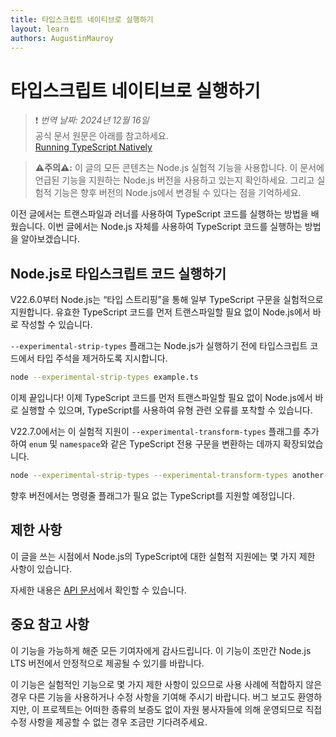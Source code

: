 ```yaml
---
title: 타입스크립트 네이티브로 실행하기
layout: learn
authors: AugustinMauroy
---
```


# 타입스크립트 네이티브로 실행하기
> ❗️ *번역 날짜: 2024년 12월 16일* <br>
> 공식 문서 원문은 아래를 참고하세요.<br>
> [Running TypeScript Natively](https://nodejs.org/en/learn/typescript/run-natively)

> **⚠️주의⚠️:** 이 글의 모든 콘텐츠는 Node.js 실험적 기능을 사용합니다. 이 문서에 언급된 기능을 지원하는 Node.js 버전을 사용하고 있는지 확인하세요. 그리고 실험적 기능은 향후 버전의 Node.js에서 변경될 수 있다는 점을 기억하세요.

이전 글에서는 트랜스파일과 러너를 사용하여 TypeScript 코드를 실행하는 방법을 배웠습니다. 이번 글에서는 Node.js 자체를 사용하여 TypeScript 코드를 실행하는 방법을 알아보겠습니다.

## Node.js로 타입스크립트 코드 실행하기

V22.6.0부터 Node.js는 “타입 스트리핑”을 통해 일부 TypeScript 구문을 실험적으로 지원합니다. 유효한 TypeScript 코드를 먼저 트랜스파일할 필요 없이 Node.js에서 바로 작성할 수 있습니다.

`--experimental-strip-types` 플래그는 Node.js가 실행하기 전에 타입스크립트 코드에서 타입 주석을 제거하도록 지시합니다.

```bash
node --experimental-strip-types example.ts
```

이제 끝입니다! 이제 TypeScript 코드를 먼저 트랜스파일할 필요 없이 Node.js에서 바로 실행할 수 있으며, TypeScript를 사용하여 유형 관련 오류를 포착할 수 있습니다.

V22.7.0에서는 이 실험적 지원이 `--experimental-transform-types` 플래그를 추가하여 `enum` 및 `namespace`와 같은 TypeScript 전용 구문을 변환하는 데까지 확장되었습니다.

```bash
node --experimental-strip-types --experimental-transform-types another-example.ts
```

향후 버전에서는 명령줄 플래그가 필요 없는 TypeScript를 지원할 예정입니다.

## 제한 사항

이 글을 쓰는 시점에서 Node.js의 TypeScript에 대한 실험적 지원에는 몇 가지 제한 사항이 있습니다.

자세한 내용은 [API 문서](https://nodejs.org/docs/latest/api/typescript.html#typescript-features)에서 확인할 수 있습니다.

## 중요 참고 사항

이 기능을 가능하게 해준 모든 기여자에게 감사드립니다. 이 기능이 조만간 Node.js LTS 버전에서 안정적으로 제공될 수 있기를 바랍니다.

이 기능은 실험적인 기능으로 몇 가지 제한 사항이 있으므로 사용 사례에 적합하지 않은 경우 다른 기능을 사용하거나 수정 사항을 기여해 주시기 바랍니다. 버그 보고도 환영하지만, 이 프로젝트는 어떠한 종류의 보증도 없이 자원 봉사자들에 의해 운영되므로 직접 수정 사항을 제공할 수 없는 경우 조금만 기다려주세요.
